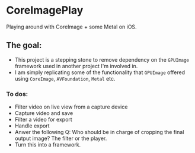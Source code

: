 # CoreImagePlay

Playing around with CoreImage + some Metal on iOS.

## The goal:
* This project is a stepping stone to remove dependency on the `GPUImage` framework used in another project I'm involved in.
* I am simply replicating some of the functionality that `GPUImage` offered using `CoreImage`, `AVFoundation`, `Metal` etc.

### To dos:
* Filter video on live view from a capture device
* Capture video and save
* Filter a video for export
* Handle export
* Anwer the following Q: Who should be in charge of cropping the final output image? The filter or the player.
* Turn this into a framework.
